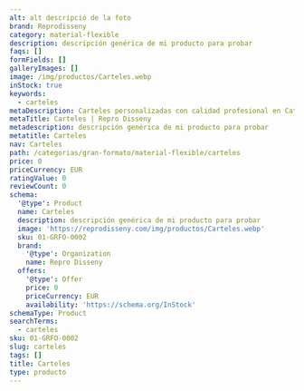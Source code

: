 ```yaml
---
alt: alt descripció de la foto
brand: Reprodisseny
category: material-flexible
description: descripción genérica de mi producto para probar
faqs: []
formFields: []
galleryImages: []
image: /img/productos/Carteles.webp
inStock: true
keywords:
  - carteles
metaDescription: Carteles personalizadas con calidad profesional en Cataluña.
metaTitle: Carteles | Repro Disseny
metadescription: descripción genérica de mi producto para probar
metatitle: Carteles
nav: Carteles
path: /categorias/gran-formato/material-flexible/carteles
price: 0
priceCurrency: EUR
ratingValue: 0
reviewCount: 0
schema:
  '@type': Product
  name: Carteles
  description: descripción genérica de mi producto para probar
  image: 'https://reprodisseny.com/img/productos/Carteles.webp'
  sku: 01-GRFO-0002
  brand:
    '@type': Organization
    name: Repro Disseny
  offers:
    '@type': Offer
    price: 0
    priceCurrency: EUR
    availability: 'https://schema.org/InStock'
schemaType: Product
searchTerms:
  - carteles
sku: 01-GRFO-0002
slug: carteles
tags: []
title: Carteles
type: producto
---
```





